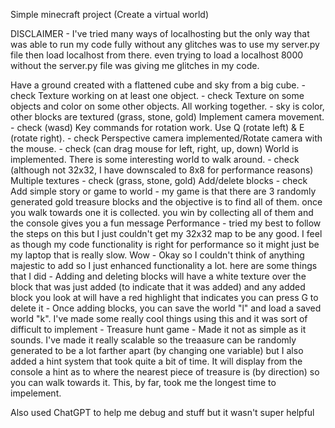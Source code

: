 Simple minecraft project (Create a virtual world)

DISCLAIMER - I've tried many ways of localhosting but the only way that was able to run my code fully without any glitches was to use my server.py file then load localhost from there. even trying to load a localhost 8000 without the server.py file was giving me glitches in my code.

Have a ground created with a flattened cube and sky from a big cube. - check
Texture working on at least one object. - check
Texture on some objects and color on some other objects. All working together. - sky is color, other blocks are textured (grass, stone, gold)
Implement camera movement. - check (wasd)
Key commands for rotation work. Use Q (rotate left) & E (rotate right). - check
Perspective camera implemented/Rotate camera with the mouse. - check (can drag mouse for left, right, up, down)
World is implemented. There is some interesting world to walk around. - check (although not 32x32, I have downscaled to 8x8 for performance reasons)
Multiple textures - check (grass, stone, gold)
Add/delete blocks - check
Add simple story or game to world - my game is that there are 3 randomly generated gold treasure blocks and the objective is to find all of them. once you walk towards one it is collected. you win by collecting all of them and the console gives you a fun message
Performance - tried my best to follow the steps on this but I just couldn't get my 32x32 map to be any good. I feel as though my code functionality is right for performance so it might just be my laptop that is really slow.
Wow - Okay so I couldn't think of anything majestic to add so I just enhanced functionality a lot. here are some things that I did
    - Adding and deleting blocks will have a white texture over the block that was just added (to indicate that it was added) and any added block you look at will have a red highlight that indicates you can press G to delete it
    - Once adding blocks, you can save the world "l" and load a saved world "k". I've made some really cool things using this and it was sort of difficult to implement
    - Treasure hunt game - Made it not as simple as it sounds. I've made it really scalable so the treaasure can be randomly generated to be a lot farther apart (by changing one variable) but I also added a hint system that took quite a bit of time. It will display from the console a hint as to where the nearest piece of treasure is (by direction) so you can walk towards it. This, by far, took me the longest time to impelement.

Also used ChatGPT to help me debug and stuff but it wasn't super helpful